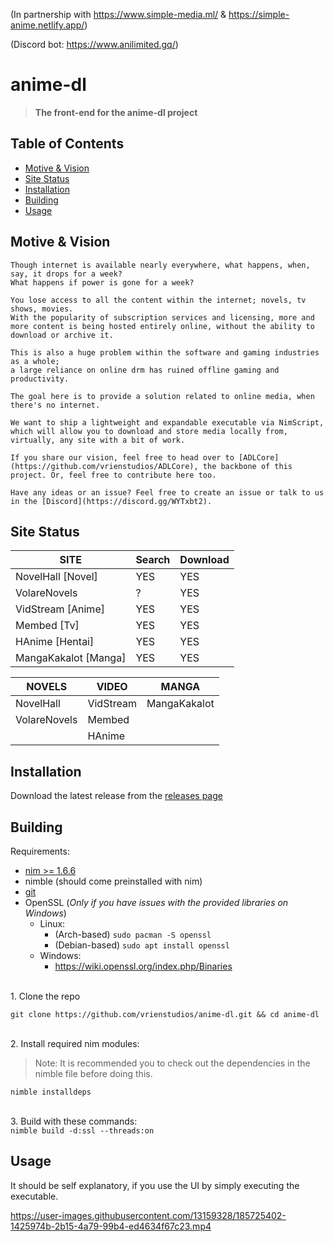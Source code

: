 (In partnership with https://www.simple-media.ml/ & https://simple-anime.netlify.app/)

(Discord bot: https://www.anilimited.gq/)
# anime-dl
> <strong>The front-end for the anime-dl project</strong>
## Table of Contents
- [Motive & Vision](#motive--vision)
- [Site Status](#site-status)
- [Installation](#installation)
- [Building](#building)
- [Usage](#usage)

## Motive & Vision
```
Though internet is available nearly everywhere, what happens, when, say, it drops for a week?
What happens if power is gone for a week?

You lose access to all the content within the internet; novels, tv shows, movies.
With the popularity of subscription services and licensing, more and more content is being hosted entirely online, without the ability to download or archive it.

This is also a huge problem within the software and gaming industries as a whole;
a large reliance on online drm has ruined offline gaming and productivity.

The goal here is to provide a solution related to online media, when there's no internet.

We want to ship a lightweight and expandable executable via NimScript,
which will allow you to download and store media locally from, virtually, any site with a bit of work.

If you share our vision, feel free to head over to [ADLCore](https://github.com/vrienstudios/ADLCore), the backbone of this project. Or, feel free to contribute here too.

Have any ideas or an issue? Feel free to create an issue or talk to us in the [Discord](https://discord.gg/WYTxbt2).
```
## Site Status

| SITE                 | Search   | Download |
|----------------------|----------|----------|
| NovelHall [Novel]    | YES      | YES      |
| VolareNovels         | ?        | YES      |
| VidStream [Anime]    | YES      | YES      |
| Membed [Tv]          | YES      | YES      |
| HAnime [Hentai]      | YES      | YES      |
| MangaKakalot [Manga] | YES      | YES      |

| NOVELS       | VIDEO     | MANGA         |
|--------------|-----------|---------------|
| NovelHall    | VidStream | MangaKakalot  |
| VolareNovels | Membed    |               |
|              | HAnime    |               |

## Installation
Download the latest release from the [releases page](https://github.com/vrienstudios/anime-dl/releases)

## Building
Requirements:
* [nim >= 1.6.6](https://nim-lang.org/install.html)
* nimble (should come preinstalled with nim)
* [git](https://git-scm.com/)
* OpenSSL (*Only if you have issues with the provided libraries on Windows*)
    * Linux:
        * (Arch-based) ``sudo pacman -S openssl``
        * (Debian-based) ``sudo apt install openssl``
    * Windows:
        * https://wiki.openssl.org/index.php/Binaries

<br>1. Clone the repo<br>
```
git clone https://github.com/vrienstudios/anime-dl.git && cd anime-dl
```
<br>2. Install required nim modules:<br>
> Note: It is recommended you to check out the dependencies in the nimble file before doing this.
```
nimble installdeps
```
<br>3. Build with these commands: <br>
```nimble build -d:ssl --threads:on```

## Usage
It should be self explanatory, if you use the UI by simply executing the executable.




https://user-images.githubusercontent.com/13159328/185725402-1425974b-2b15-4a79-99b4-ed4634f67c23.mp4

